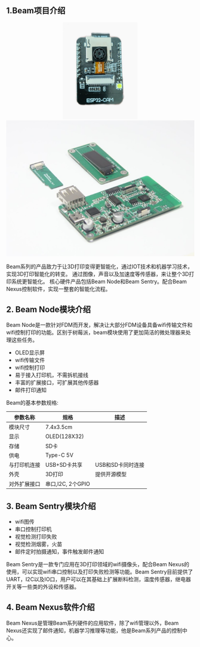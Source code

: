 ## 1.Beam项目介绍

<div align=center>
<img src="./images/sentry/1-2.png" width=200 />
<img src="./images/module-1.png" width=600 />
</div>

Beam系列的产品致力于让3D打印变得更智能化，通过IOT技术和机器学习技术，实现3D打印智能化的转变。 通过图像，声音以及加速度等传感器，来让整个3D打印系统更智能化。 核心硬件产品包括Beam Node和Beam Sentry。配合Beam Nexus控制软件，实现一整套的智能化流程。


## 2. Beam Node模块介绍
Beam Node是一款针对FDM而开发，解决让大部分FDM设备具备wifi传输文件和wifi控制打印的功能。区别于树莓派，beam模块使用了更加简洁的微处理器来处理这些任务。

- OLED显示屏
- wifi传输文件
- wifi控制打印
- 易于接入打印机，不需拆机接线
- 丰富的扩展接口，可扩展其他传感器
- 邮件打印通知


Beam的基本参数规格:

| 参数名称   | 规格             | 描述          |
|--------|----------------|-------------|
| 模块尺寸   | 7.4x3.5cm      |             |
| 显示     | OLED(128X32)   |             |
| 存储     | SD卡            |             |
| 供电     | Type-C 5V      |             |
| 与打印机连接 | USB+SD卡共享      | USB和SD卡同时连接 |
| 外壳     | 3D打印           | 提供开源模型     |
| 对外扩展接口 | 串口,I2C, 2个GPIO |             |



## 3. Beam Sentry模块介绍

- wifi图传
- 串口控制打印机
- 视觉检测打印失败
- 视觉检测烟雾，火苗
- 邮件定时拍摄通知，事件触发邮件通知

Beam Sentry是一款专门应用在3D打印领域的wifi摄像头，配合Beam Nexus的使用，可以实现wifi串口控制以及打印失败检测等功能。Beam Sentry目前提供了UART，I2C以及IO口，用户可以在其基础上扩展断料检测，温度传感器，继电器开关等一些类的外设和传感器。


## 4. Beam Nexus软件介绍

Beam Nexus是管理Beam系列硬件的应用软件，除了wifi管理以外，Beam Nexus还实现了邮件通知，机器学习推理等功能，他是Beam系列产品的控制中心。


